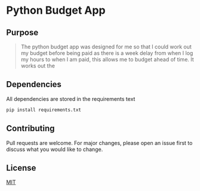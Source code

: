 # Python Budget App

## Purpose
>The python budget app was designed for me so that I could work out my budget before being paid as there is a week delay from when I log my hours to when I am paid, this allows me to budget ahead of time. It works out the 


## Dependencies

All dependencies are stored in the requirements text

```sh
pip install requirements.txt
```
## Contributing
Pull requests are welcome. For major changes, please open an issue first to discuss what you would like to change.

## License
[MIT](https://choosealicense.com/licenses/mit/)
